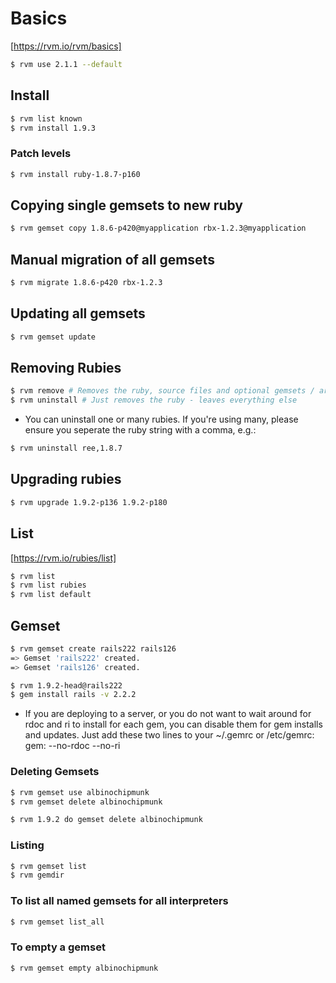 # Basics
[https://rvm.io/rvm/basics]
```bash
$ rvm use 2.1.1 --default
```

## Install
```bash
$ rvm list known
$ rvm install 1.9.3
```
### Patch levels
```bash
$ rvm install ruby-1.8.7-p160
```

## Copying single gemsets to new ruby
```bash
$ rvm gemset copy 1.8.6-p420@myapplication rbx-1.2.3@myapplication
```

## Manual migration of all gemsets
```bash
$ rvm migrate 1.8.6-p420 rbx-1.2.3
```

## Updating all gemsets
```bash
$ rvm gemset update
```

## Removing Rubies
```bash
$ rvm remove # Removes the ruby, source files and optional gemsets / archives
$ rvm uninstall # Just removes the ruby - leaves everything else
```

+ You can uninstall one or many rubies. If you're using many, please ensure you seperate the ruby string with a comma, e.g.: 
```bash
$ rvm uninstall ree,1.8.7
```


## Upgrading rubies
```bash
$ rvm upgrade 1.9.2-p136 1.9.2-p180
```


## List
[https://rvm.io/rubies/list]
```bash
$ rvm list
$ rvm list rubies
$ rvm list default
```

## Gemset
```bash
$ rvm gemset create rails222 rails126
=> Gemset 'rails222' created.
=> Gemset 'rails126' created.
```
```bash
$ rvm 1.9.2-head@rails222
$ gem install rails -v 2.2.2
```
+ If you are deploying to a server, or you do not want to wait around for rdoc and ri to install for each gem, you can disable them for gem installs and updates. Just add these two lines to your ~/.gemrc or /etc/gemrc: 
    gem: --no-rdoc --no-ri

### Deleting Gemsets
```bash
$ rvm gemset use albinochipmunk
$ rvm gemset delete albinochipmunk

$ rvm 1.9.2 do gemset delete albinochipmunk
```

### Listing
```bash
$ rvm gemset list
$ rvm gemdir
```

### To list all named gemsets for all interpreters
```bash
$ rvm gemset list_all
```

### To empty a gemset
```bash
$ rvm gemset empty albinochipmunk
```


